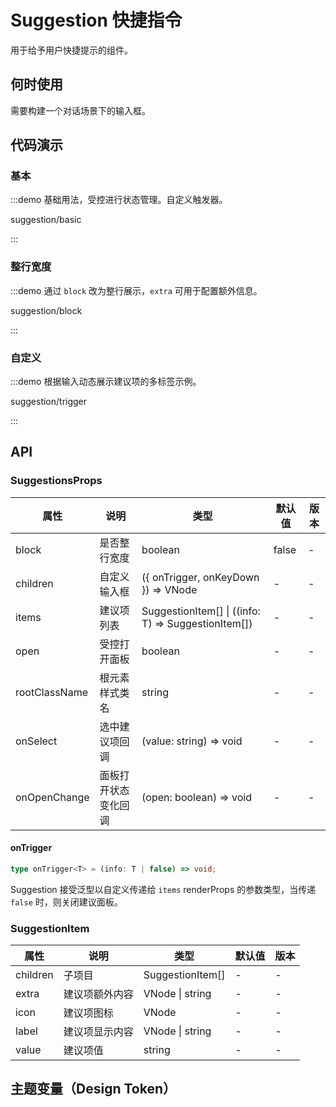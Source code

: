 
# Suggestion 快捷指令

用于给予用户快捷提示的组件。

## 何时使用

需要构建一个对话场景下的输入框。

## 代码演示

### 基本

:::demo 基础用法，受控进行状态管理。自定义触发器。

suggestion/basic

:::

### 整行宽度

:::demo 通过 `block` 改为整行展示，`extra` 可用于配置额外信息。

suggestion/block

:::

### 自定义

:::demo 根据输入动态展示建议项的多标签示例。

suggestion/trigger

:::

## API

<!-- 通用属性参考：[通用属性](/docs/react/common-props) -->

### SuggestionsProps

| 属性 | 说明 | 类型 | 默认值 | 版本 |
| --- | --- | --- | --- | --- |
| block | 是否整行宽度 | boolean | false | - |
| children | 自定义输入框 | ({ onTrigger, onKeyDown }) => VNode | - | - |
| items | 建议项列表 | SuggestionItem[] \| ((info: T) => SuggestionItem[]) | - | - |
| open | 受控打开面板 | boolean | - | - |
| rootClassName | 根元素样式类名 | string | - | - |
| onSelect | 选中建议项回调 | (value: string) => void | - | - |
| onOpenChange | 面板打开状态变化回调 | (open: boolean) => void | - | - |

#### onTrigger

```typescript | pure
type onTrigger<T> = (info: T | false) => void;
```

Suggestion 接受泛型以自定义传递给 `items` renderProps 的参数类型，当传递 `false` 时，则关闭建议面板。

### SuggestionItem

| 属性     | 说明           | 类型             | 默认值 | 版本 |
| -------- | -------------- | ---------------- | ------ | ---- |
| children | 子项目         | SuggestionItem[] | -      | -    |
| extra    | 建议项额外内容 | VNode \| string   | -      | -    |
| icon     | 建议项图标     | VNode        | -      | -    |
| label    | 建议项显示内容 | VNode \| string   | -      | -    |
| value    | 建议项值       | string           | -      | -    |

## 主题变量（Design Token）

<!-- <ComponentTokenTable component="Suggestion"></ComponentTokenTable> -->
